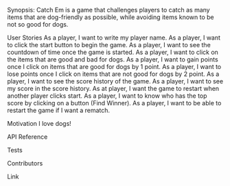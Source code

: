 Synopsis:
Catch Em is a game that challenges players to catch as many items that are dog-friendly as possible, while avoiding items known to be not so good for dogs.

User Stories
As a player, I  want to write my player name.
As a player, I want to click the start button to begin the game.
As a player, I want to see the countdown of time once the game is started.
As a player, I want to click on the items that are good and bad for dogs.
As a player, I want to gain points once I click on items that are good for dogs by 1 point.
As a player, I want to lose points once I click on items that are not good for dogs by 2 point.
As a player, I want to see the score history of the game.
As a player, I want to see my score in the score history.
As at player, I want the game to restart when another player clicks start.
As a player, I want to know who has the top score by clicking on a button (Find Winner).
As a player, I want to be able to restart the game if I want a rematch.

Motivation
I love dogs!


API Reference

Tests

Contributors

Link
